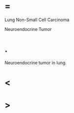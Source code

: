 # =

Lung Non-Small Cell Carcinoma

Neuroendocrine Tumor

# .

Neuroendocrine tumor in lung.

# <

# >
